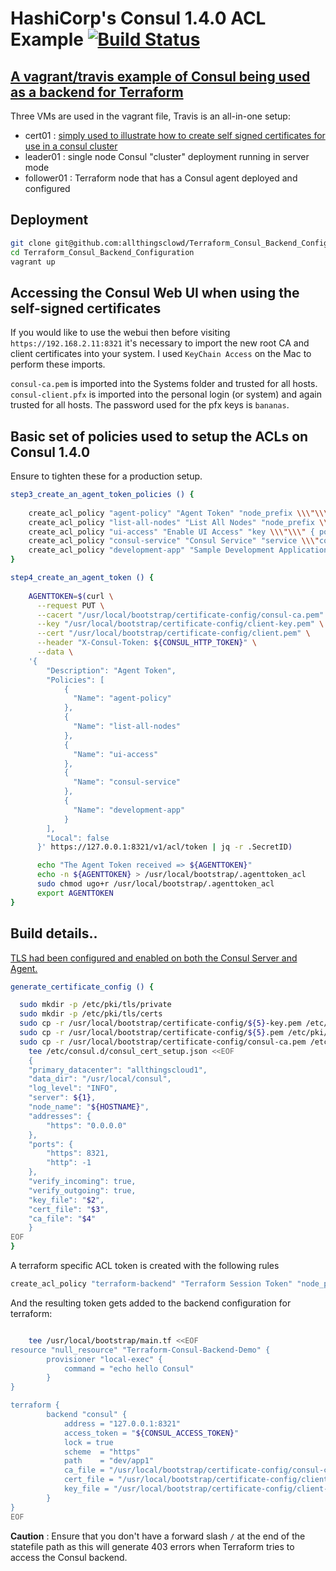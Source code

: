 # HashiCorp's Consul 1.4.0 ACL Example   [![Build Status](https://travis-ci.org/allthingsclowd/Terraform_Consul_Backend_Configuration.svg?branch=master)](https://travis-ci.org/allthingsclowd/Terraform_Consul_Backend_Configuration)

## [A vagrant/travis example of Consul being used as a backend for Terraform](https://www.terraform.io/docs/backends/types/consul.html)

Three VMs are used in the vagrant file, Travis is an all-in-one setup:
 - cert01 : [simply used to illustrate how to create self signed certificates for use in a consul cluster](https://www.consul.io/docs/guides/creating-certificates.html)
 - leader01 : single node Consul "cluster" deployment running in server mode
 - follower01 : Terraform node that has a Consul agent deployed and configured


## Deployment

``` bash
git clone git@github.com:allthingsclowd/Terraform_Consul_Backend_Configuration.git
cd Terraform_Consul_Backend_Configuration
vagrant up
```

## Accessing the Consul Web UI when using the self-signed certificates

If you would like to use the webui then before visiting `https://192.168.2.11:8321` it's necessary to import the new root CA and client certificates into your system. I used `KeyChain Access` on the Mac to perform these imports.

`consul-ca.pem` is imported into the Systems folder and trusted for all hosts.
`consul-client.pfx` is imported into the personal login (or system) and again trusted for all hosts. The password used for the pfx keys is `bananas`.

## Basic set of policies used to setup the ACLs on Consul 1.4.0 
Ensure to tighten these for a production setup.

``` bash
step3_create_an_agent_token_policies () {
    
    create_acl_policy "agent-policy" "Agent Token" "node_prefix \\\"\\\" { policy = \\\"write\\\"} service_prefix \\\"\\\" { policy = \\\"read\\\" }"
    create_acl_policy "list-all-nodes" "List All Nodes" "node_prefix \\\"\\\" { policy = \\\"read\\\" }"
    create_acl_policy "ui-access" "Enable UI Access" "key \\\"\\\" { policy = \\\"write\\\"} node \\\"\\\" { policy = \\\"read\\\" } service \\\"\\\" { policy = \\\"read\\\" }"
    create_acl_policy "consul-service" "Consul Service" "service \\\"consul\\\" { policy = \\\"read\\\" }"
    create_acl_policy "development-app" "Sample Development Application" "key_prefix \\\"development/\\\" { policy = \\\"write\\\" }"
}

step4_create_an_agent_token () {
    
    AGENTTOKEN=$(curl \
      --request PUT \
      --cacert "/usr/local/bootstrap/certificate-config/consul-ca.pem" \
      --key "/usr/local/bootstrap/certificate-config/client-key.pem" \
      --cert "/usr/local/bootstrap/certificate-config/client.pem" \
      --header "X-Consul-Token: ${CONSUL_HTTP_TOKEN}" \
      --data \
    '{
        "Description": "Agent Token",
        "Policies": [
            {
              "Name": "agent-policy"
            },
            {
              "Name": "list-all-nodes"
            },
            {
              "Name": "ui-access"
            },
            {
              "Name": "consul-service"
            },
            {
              "Name": "development-app"
            }
        ],
        "Local": false
      }' https://127.0.0.1:8321/v1/acl/token | jq -r .SecretID)

      echo "The Agent Token received => ${AGENTTOKEN}"
      echo -n ${AGENTTOKEN} > /usr/local/bootstrap/.agenttoken_acl
      sudo chmod ugo+r /usr/local/bootstrap/.agenttoken_acl
      export AGENTTOKEN
}
```

## Build details..

[TLS had been configured and enabled on both the Consul Server and Agent.](https://www.consul.io/docs/agent/encryption.html#rpc-encryption-with-tls)
``` bash
generate_certificate_config () {

  sudo mkdir -p /etc/pki/tls/private
  sudo mkdir -p /etc/pki/tls/certs
  sudo cp -r /usr/local/bootstrap/certificate-config/${5}-key.pem /etc/pki/tls/private/${5}-key.pem
  sudo cp -r /usr/local/bootstrap/certificate-config/${5}.pem /etc/pki/tls/certs/${5}.pem
  sudo cp -r /usr/local/bootstrap/certificate-config/consul-ca.pem /etc/pki/tls/certs/consul-ca.pem
    tee /etc/consul.d/consul_cert_setup.json <<EOF
    {
    "primary_datacenter": "allthingscloud1",
    "data_dir": "/usr/local/consul",
    "log_level": "INFO",
    "server": ${1},
    "node_name": "${HOSTNAME}",
    "addresses": {
        "https": "0.0.0.0"
    },
    "ports": {
        "https": 8321,
        "http": -1
    },
    "verify_incoming": true,
    "verify_outgoing": true,
    "key_file": "$2",
    "cert_file": "$3",
    "ca_file": "$4"
    }
EOF
}

```
A terraform specific ACL token is created with the following rules

``` bash
create_acl_policy "terraform-backend" "Terraform Session Token" "node_prefix \\\"\\\" { policy = \\\"write\\\"} service_prefix \\\"\\\" { policy = \\\"write\\\" } key_prefix \\\"dev/app1\\\" { policy = \\\"write\\\" } session_prefix \\\"\\\" { policy = \\\"write\\\" }"
```

And the resulting token gets added to the backend configuration for terraform:

``` bash

    tee /usr/local/bootstrap/main.tf <<EOF
resource "null_resource" "Terraform-Consul-Backend-Demo" {
        provisioner "local-exec" {
            command = "echo hello Consul"
        }
} 

terraform {
        backend "consul" {
            address = "127.0.0.1:8321"
            access_token = "${CONSUL_ACCESS_TOKEN}"
            lock = true
            scheme  = "https"
            path    = "dev/app1"
            ca_file = "/usr/local/bootstrap/certificate-config/consul-ca.pem"
            cert_file = "/usr/local/bootstrap/certificate-config/client.pem"
            key_file = "/usr/local/bootstrap/certificate-config/client-key.pem"
        }
}
EOF

```

__Caution__ : Ensure that you don't have a forward slash `/` at the end of the statefile path as this will generate 403 errors when Terraform tries to access the Consul backend.

